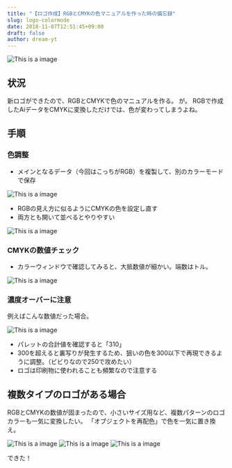 ```yaml
---
title: "【ロゴ作成】RGBとCMYKの色マニュアルを作った時の備忘録"
slug: logo-colormode
date: 2018-11-07T12:51:45+09:00
draft: false
author: dream-yt
---
```


![This is a image](/images/post/dream/LogoColorMode01.png)

## 状況
新ロゴができたので、RGBとCMYKで色のマニュアルを作る。
が。
RGBで作成したAiデータをCMYKに変換しただけでは、色が変わってしまうよね。

## 手順

### 色調整
- メインとなるデータ（今回はこっちがRGB）を複製して、別のカラーモードで保存

![This is a image](/images/post/dream/LogoColorMode02.png)

- RGBの見え方に似るようにCMYKの色を設定し直す
- 両方とも開いて並べるとやりやすい

![This is a image](/images/post/dream/LogoColorMode03.png)


### CMYKの数値チェック
- カラーウィンドウで確認してみると、大抵数値が細かい。端数はトル。

![This is a image](/images/post/dream/LogoColorMode04.png)

### 濃度オーバーに注意
例えばこんな数値だった場合。

![This is a image](/images/post/dream/LogoColorMode05.png)

- パレットの合計値を確認すると「310」
- 300を超えると裏写りが発生するため、狙いの色を300以下で再現できるように調整。（ビビりなので250で攻めたい）
- ロゴは印刷物に使われることも頻繁なので注意する

## 複数タイプのロゴがある場合
RGBとCMYKの数値が固まったので、小さいサイズ用など、複数パターンのロゴカラーも一気に変換したい。
「オブジェクトを再配色」で色を一気に置き換え。

![This is a image](/images/post/dream/LogoColorMode06.png)
![This is a image](/images/post/dream/LogoColorMode07.png)
![This is a image](/images/post/dream/LogoColorMode08.png)

できた！  
